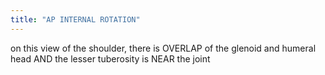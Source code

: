 ```yaml
---
title: "AP INTERNAL ROTATION"
---
```

on this view of the shoulder, there is OVERLAP of the glenoid and humeral head AND the lesser tuberosity is NEAR the joint

